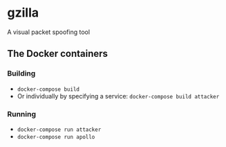 # gzilla
A visual packet spoofing tool

## The Docker containers
### Building
- `docker-compose build`
- Or individually by specifying a service: `docker-compose build attacker`
### Running
- `docker-compose run attacker`
- `docker-compose run apollo`
